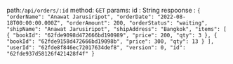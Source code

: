path:`/api/orders/:id`
method: `GET`
params: id : String
respoonse :
`{
    "orderName": "Anawat Jarusiripot",
    "orderDate": "2022-08-18T00:00:00.000Z",
    "orderAmount": 200,
    "orderStatus": "waiting",
    "shipName": "Anawat Jarusiripot",
    "shipAddress": "Bangkok",
    "items": [
        {
            "bookId": "62fde9098d472666bd190989",
            "price": 200,
            "qty": 3
        },
        {
            "bookId": "62fde9158d472666bd19098b",
            "price": 300,
            "qty": 13
        }
    ],
    "userId": "62fde8f846ec72017634def8",
    "version": 0,
    "id": "62fde937d58126f421428f4f"
}`